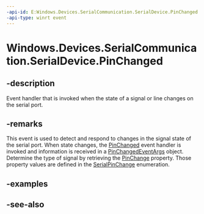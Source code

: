 ----api-id: E:Windows.Devices.SerialCommunication.SerialDevice.PinChanged
-api-type: winrt event
---<!-- Event syntaxpublic event Windows.Foundation.TypedEventHandler PinChanged<Windows.Devices.SerialCommunication.SerialDevice,  Windows.Devices.SerialCommunication.PinChangedEventArgs>--># Windows.Devices.SerialCommunication.SerialDevice.PinChanged## -descriptionEvent handler that is invoked when the state of a signal or line changes on the serial port.## -remarksThis event is used to detect and respond to changes in the signal state of the serial port. When state changes, the [PinChanged](serialdevice_pinchanged.md) event handler is invoked and information is received in a [PinChangedEventArgs](pinchangedeventargs.md) object. Determine the type of signal by retrieving the [PinChange](pinchangedeventargs_pinchange.md) property. Those property values are defined in the [SerialPinChange](serialpinchange.md) enumeration.## -examples## -see-also